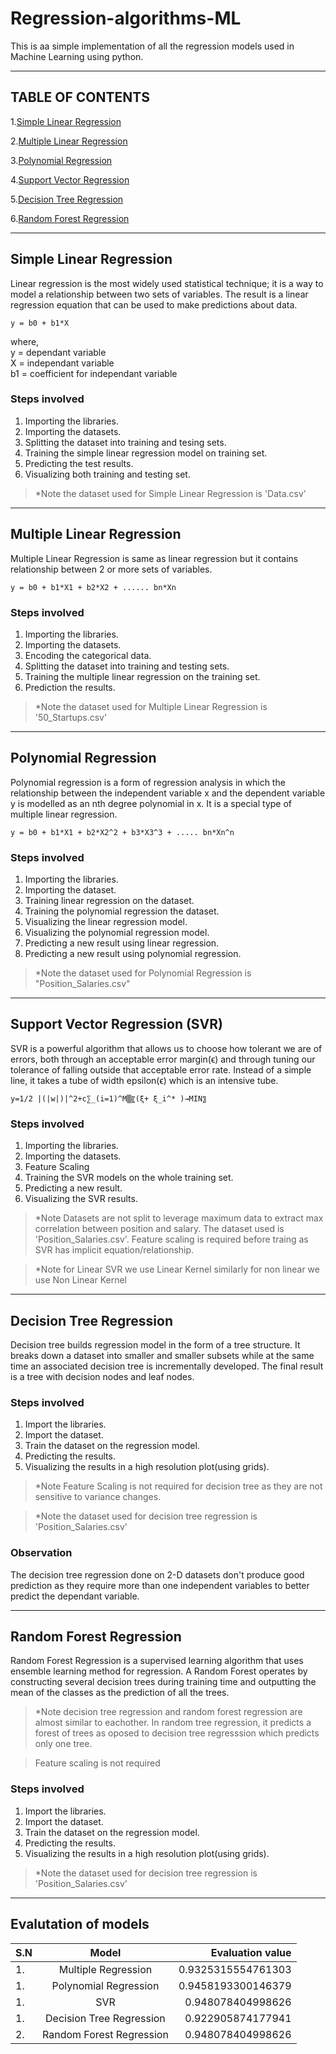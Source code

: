 # Regression-algorithms-ML

This is aa simple implementation of all the regression models used in Machine Learning using python.

___

## TABLE OF CONTENTS 

1.[Simple Linear Regression](##Simple-Linear-Regression)  

2.[Multiple Linear Regression](#Multiple-Linear-Regression)  

3.[Polynomial Regression](##Polynomial-Regression)

4.[Support Vector Regression](##Support-Vector-Regression-(SVR))   

5.[Decision Tree Regression](##Decision-Tree-Regression)

6.[Random Forest Regression](##Random-Forest-Regression)   

___

## Simple Linear Regression 
Linear regression is the most widely used statistical technique; it is a way to model a relationship between two sets of variables. The result is a linear regression equation that can be used to make predictions about data.

```
y = b0 + b1*X
```

where,   
    y = dependant variable   
    X = independant variable  
    b1 = coefficient for independant variable  



### **Steps involved**
1. Importing the libraries.
2. Importing the datasets.
3. Splitting the dataset into training and tesing sets.
4. Training the simple linear regression model on training set.
5. Predicting the test results.
6. Visualizing both training and testing set.  

> *Note the dataset used for Simple Linear Regression is 'Data.csv'

___


## Multiple Linear Regression <a name='Multiple Linear Regression'></a>
Multiple Linear Regression is same as linear regression but it contains relationship between 2 or more sets of variables. 

```
y = b0 + b1*X1 + b2*X2 + ...... bn*Xn
```
### **Steps involved**
1. Importing the libraries.
2. Importing the datasets.
3. Encoding the categorical data.
4. Splitting the dataset into training and testing sets.
5. Training the multiple linear regression on the training set.
6. Prediction the results. 

> *Note the dataset used for Multiple Linear Regression is '50_Startups.csv'

___

## Polynomial Regression
Polynomial regression is a form of regression analysis in which the relationship between the independent variable x and the dependent variable y is modelled as an nth degree polynomial in x. It is a special type of multiple linear regression.

```
y = b0 + b1*X1 + b2*X2^2 + b3*X3^3 + ..... bn*Xn^n
```
### **Steps involved**
1. Importing the libraries.
2. Importing the dataset.
3. Training linear regression on the dataset.
4. Training the polynomial regression the dataset.
5. Visualizing the linear regression model.
6. Visualizing the polynomial regression model. 
7. Predicting a new result using linear regression.
8. Predicting a new result using polynomial regression. 

> *Note the dataset used for Polynomial Regression is "Position_Salaries.csv"

___

## Support Vector Regression (SVR)  <a name='Support Vector Regression'></a>
SVR is a powerful algorithm that allows us to choose how tolerant we are of errors, both through an acceptable error margin(ϵ) and through tuning our tolerance of falling outside that acceptable error rate. Instead of a simple line, it takes a tube of width epsilon(ϵ) which is an intensive tube.

```
y=1/2 |(|w|)|^2+c∑_(i=1)^M▒〖(ξ+ ξ_i^* )→MIN〗
```   
### **Steps involved**
1. Importing the libraries.
2. Importing the datasets.
3. Feature Scaling
4. Training the SVR models on the whole training set.
5. Predicting a new result.
6. Visualizing the SVR results.

> *Note Datasets are not split to leverage maximum data to extract max correlation between position and salary. The dataset used is 'Position_Salaries.csv'. Feature scaling is required before traing as SVR has implicit equation/relationship.   

> *Note for Linear SVR we use Linear Kernel similarly for non linear we use Non Linear Kernel 

___   
 
## Decision Tree Regression <a name='Decision Tree Regression'></a>  
 Decision tree builds regression model in the form of a tree structure. It breaks down a dataset into smaller and smaller subsets while at the same time an associated decision tree is incrementally developed. The final result is a tree with decision nodes and leaf nodes.

 ### **Steps involved**   
 1. Import the libraries.
 2. Import the dataset.
 3. Train the dataset on the regression model.
 4. Predicting the results.
 5. Visualizing the results in a high resolution plot(using grids).

 > *Note Feature Scaling is not required for decision tree as they are not sensitive to variance changes.

 > *Note the dataset used for decision tree regression is 'Position_Salaries.csv'

 ### **Observation**
 The decision tree regression done on 2-D datasets don't produce good prediction as they require more than one independent variables to better predict  the dependant variable.
___   

## Random Forest Regression <a name='Random Forest Regresion'></a>   

Random Forest Regression is a supervised learning algorithm that uses ensemble learning method for regression. A Random Forest operates by constructing several decision trees during training time and outputting the mean of the classes as the prediction of all the trees.   
 
 >*Note decision tree regression and random forest regression are almost similar to eachother. In random tree regression, it predicts a forest of trees as oposed to decision tree regresssion which predicts only one tree. 

 >Feature scaling is not required

### **Steps involved**  
 1. Import the libraries.
 2. Import the dataset.
 3. Train the dataset on the regression model.
 4. Predicting the results.
 5. Visualizing the results in a high resolution plot(using grids).

> *Note the dataset used for decision tree regression is 'Position_Salaries.csv'

___

## **Evalutation of models**   

| S.N     | Model    | Evaluation value    |
| :------------- | :----------: | -----------: |
|  1. | Multiple Regression  | 0.9325315554761303   |
|  1. | Polynomial Regression  | 0.9458193300146379   |
|  1. |SVR  | 0.948078404998626   |
|  1. | Decision Tree Regression   | 0.922905874177941    |
| 2.  | Random Forest Regression | 0.948078404998626 |